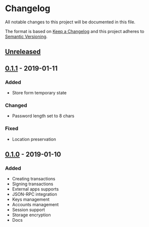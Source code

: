 # Changelog
All notable changes to this project will be documented in this file.

The format is based on [Keep a Changelog](https://keepachangelog.com/en/1.0.0/)
and this project adheres to [Semantic Versioning](https://semver.org/spec/v2.0.0.html).

## [Unreleased]

## [0.1.1] - 2019-01-11
### Added
- Store form temporary state
### Changed
- Password length set to 8 chars
### Fixed
- Location preservation

## [0.1.0] - 2019-01-10
### Added
- Creating transactions
- Signing transactions
- External apps supports
- JSON-RPC integration
- Keys management
- Accounts management
- Session support
- Storage encryption
- Docs

[Unreleased]: https://github.com/adshares/ads-browser-wallet/compare/v0.1.1...HEAD

[0.1.1]: https://github.com/adshares/ads-browser-wallet/releases/tag/v0.1.1
[0.1.0]: https://github.com/adshares/ads-browser-wallet/releases/tag/v0.1.0
